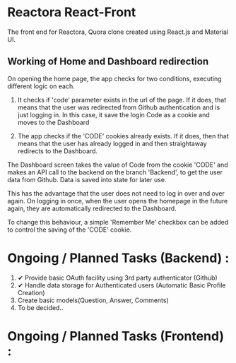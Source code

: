 # Reactora React-Front

The front end for Reactora, Quora clone created using React.js and Material UI. 

## Working of Home and Dashboard redirection

On opening the home page, the app checks for two conditions, executing different logic on each.

1. It checks if 'code' parameter exists in the url of the page. If it does, that means that the user was redirected from Github authentication and is just logging in. In this case, it save the login Code as a cookie and moves to the Dashboard

2. The app checks if the 'CODE' cookies already exists. If it does, then that means that the user has already logged in and then straightaway redirects to the Dashboard.

The Dashboard screen takes the value of Code from the cookie 'CODE' and makes an API call to the backend on the branch 'Backend', to get the user data from Github. Data is saved into state for later use.

This has the advantage that the user does not need to log in over and over again. On logging in once, when the user opens the homepage in the future again, they are automatically redirected to the Dashboard.

To change this behaviour, a simple 'Remember Me' checkbox can be added to control the saving of the 'CODE' cookie.
# Ongoing / Planned Tasks (Backend) : 
1. ✔ Provide basic OAuth facility using 3rd party authenticator (Github)
2. ✔ Handle data storage for Authenticated users (Automatic Basic Profile Creation)
3. Create basic models(Question, Answer, Comments)
4. To be decided..

# Ongoing / Planned Tasks (Frontend) : 
